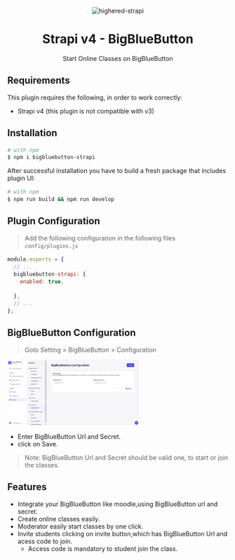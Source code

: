<p align="center">
  <img src="https://higheredlab.com/wp-content/uploads/hel.png" alt="highered-strapi" width="300" height="150" />
</p>

<div align="center">
  <h1>Strapi v4 - BigBlueButton</h1>
  <p>
Start Online Classes on BigBlueButton
</p>
  
</div>

 <!-- This plugin is still a work in progress -->

## Requirements

This plugin requires the following, in order to work correctly:

- Strapi v4 (this plugin is not compatible with v3)

## Installation

```bash
# with npm
$ npm i bigbluebutton-strapi

```

After successful installation you have to build a fresh package that includes plugin UI:

```bash
# with npm
$ npm run build && npm run develop

```

## Plugin Configuration

> Add the following configuration in the following files `config/plugins.js`

```js
module.exports = {
  // ...
  bigbluebutton-strapi: {
    enabled: true,

  },
  // ...
};
```

## BigBlueButton Configuration

> Goto Setting > BigBlueButton > Configuration

<img src="assets/bbb-configuration.png" alt="highered-strapi" width="300" height="150" />

- Enter BigBlueButton Url and Secret.
- click on Save.

> Note: BigBlueButton Url and Secret should be valid one, to start or join the classes.

## Features

- Integrate your BigBlueButton like moodle,using BigBlueButton url and secret.
- Create online classes easily.
- Moderator easily start classes by one click.
- Invite students clicking on invite button,which has BigBlueButton Url and acess code to join.
  - Access code is mandatory to student join the class.
